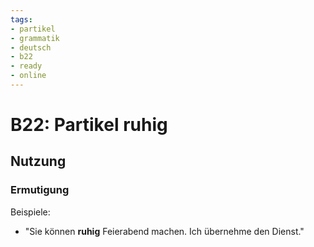 ```yaml
---
tags:
- partikel
- grammatik
- deutsch
- b22
- ready
- online
---
```


# B22: Partikel ruhig

## Nutzung

### Ermutigung  

Beispiele:  

- "Sie können __ruhig__ Feierabend machen. Ich übernehme den Dienst."
